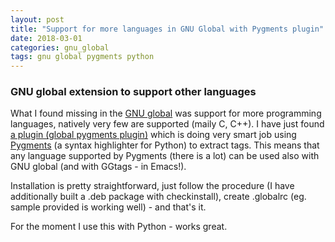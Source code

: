 ```yaml
---
layout: post
title: "Support for more languages in GNU Global with Pygments plugin"
date: 2018-03-01
categories: gnu_global
tags: gnu global pygments python
---
```


### GNU global extension to support other languages
What I found missing in the [GNU global][emacs.ggtags] was support for more
programming languages, natively very few are supported (maily C, C++).
I have just found [a plugin (global pygments plugin)][global_pygments_plugin]
which is doing very smart job using [Pygments][pygments] (a syntax highlighter
for Python) to extract tags. This means that any language supported by Pygments
(there is a lot) can be used also with GNU global (and with GGtags - in Emacs!).

Installation is pretty straightforward, just follow the procedure
(I have additionally built a .deb package with checkinstall), create .globalrc
(eg. sample provided is working well) - and that's it.

For the moment I use this with Python - works great.

[emacs.ggtags]:   https://t-w.github.io/emacs/2016/11/06/emacs_gnu_global_ggtags/
[global_pygments_plugin]: https://github.com/yoshizow/global-pygments-plugin
[pygments]:       http://pygments.org/
